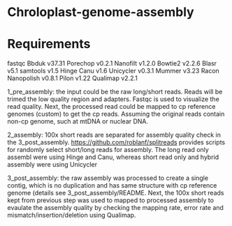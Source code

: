 # Chroloplast-genome-assembly

# Requirements
fastqc
Bbduk v37.31
Porechop v0.2.1
Nanofilt v1.2.0
Bowtie2 v2.2.6
Blasr v5.1
samtools v1.5
Hinge
Canu v1.6
Unicycler v0.3.1
Mummer v3.23
Racon
Nanopolish v0.8.1
Pilon v1.22
Qualimap v2.2.1


1_pre_assembly: the input could be the raw long/short reads. Reads will be trimed the low quality region and adapters. Fastqc is used to visualize the read quality. Next, the processed read could be mapped to cp reference genomes (custom) to get the cp reads. Assuming the original reads contain non-cp genome, such at mtDNA or nuclear DNA.

2_assembly: 100x short reads are separated for assembly quality check in the 3_post_assembly. https://github.com/roblanf/splitreads provides scripts for randomly select short/long reads for assembly. The long read only assembl were using Hinge and Canu, whereas short read only and hybrid assembly were using Unicycler

3_post_assembly: the raw assembly was processed to create a single contig, which is no duplication and has same structure with cp reference genome (details see 3_post_assembly/README. Next, the 100x short reads kept from previous step was used to mapped to processed assembly to evaulate the assembly quality by checking the mapping rate, error rate and mismatch/insertion/deletion using Qualimap. 
